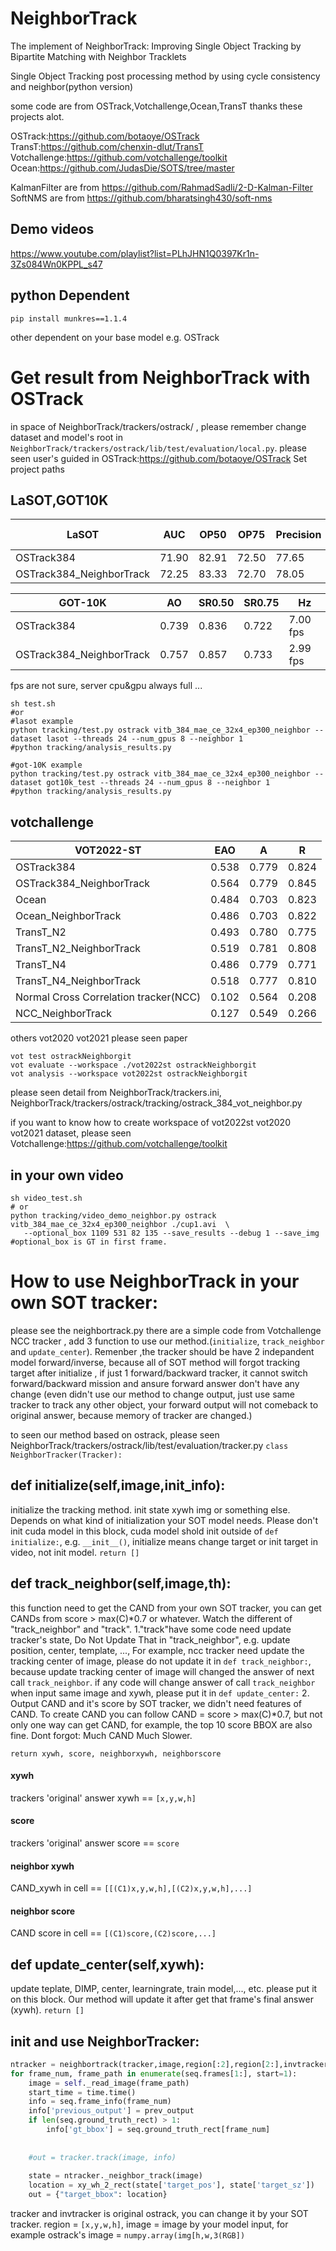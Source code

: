 # NeighborTrack
The implement of NeighborTrack: Improving Single Object Tracking by Bipartite Matching with Neighbor Tracklets

Single Object Tracking post processing method by using cycle consistency and neighbor(python version)  

some code are from OSTrack,Votchallenge,Ocean,TransT thanks these projects alot.

OSTrack:https://github.com/botaoye/OSTrack
TransT:https://github.com/chenxin-dlut/TransT
Votchallenge:https://github.com/votchallenge/toolkit
Ocean:https://github.com/JudasDie/SOTS/tree/master

KalmanFilter are from https://github.com/RahmadSadli/2-D-Kalman-Filter
SoftNMS are from https://github.com/bharatsingh430/soft-nms
## Demo videos
https://www.youtube.com/playlist?list=PLhJHN1Q0397Kr1n-3Zs084Wn0KPPL_s47
## python Dependent 
```shell
pip install munkres==1.1.4
```
other dependent on your base model e.g. OSTrack

# Get result from NeighborTrack with OSTrack
in space of NeighborTrack/trackers/ostrack/ , please remember change dataset and model's root in `NeighborTrack/trackers/ostrack/lib/test/evaluation/local.py`. please seen user's guided in OSTrack:https://github.com/botaoye/OSTrack Set project paths

## LaSOT,GOT10K
|LaSOT|AUC|OP50|OP75|Precision|Norm Precision|
|---|---|---|---|---|---|
|OSTrack384| 71.90      | 82.91      | 72.50      | 77.65        | 81.40             |
|OSTrack384_NeighborTrack| 72.25      | 83.33      | 72.70      | 78.05        | 81.82             |
			
|GOT-10K|AO|SR0.50|SR0.75|Hz|
|---|---|---|---|---|
|OSTrack384| 0.739|	0.836|	0.722|	7.00 fps|
|OSTrack384_NeighborTrack| 0.757|	0.857|	0.733|	2.99 fps|


fps are not sure, server cpu&gpu always full ...
```shell 
sh test.sh
#or
#lasot example
python tracking/test.py ostrack vitb_384_mae_ce_32x4_ep300_neighbor --dataset lasot --threads 24 --num_gpus 8 --neighbor 1
#python tracking/analysis_results.py 

#got-10K example
python tracking/test.py ostrack vitb_384_mae_ce_32x4_ep300_neighbor --dataset got10k_test --threads 24 --num_gpus 8 --neighbor 1 
#python tracking/analysis_results.py 

```
## votchallenge
|VOT2022-ST|EAO|A|R|
|---|---|---|---|
|OSTrack384| 0.538|	0.779|	0.824|
|OSTrack384_NeighborTrack| 0.564|	0.779|	0.845|
|Ocean| 0.484|	0.703|	0.823|
|Ocean_NeighborTrack| 0.486|	0.703|	0.822|
|TransT_N2| 0.493|	0.780|	0.775|
|TransT_N2_NeighborTrack| 0.519|	0.781|	0.808|
|TransT_N4| 0.486|	0.779|	0.771|
|TransT_N4_NeighborTrack| 0.518|	0.777|	0.810|
|Normal Cross Correlation tracker(NCC)| 0.102|	0.564|	0.208|
|NCC_NeighborTrack| 0.127|	0.549|	0.266|

others vot2020 vot2021 please seen paper

```shell
vot test ostrackNeighborgit
vot evaluate --workspace ./vot2022st ostrackNeighborgit
vot analysis --workspace vot2022st ostrackNeighborgit
```
please seen detail from NeighborTrack/trackers.ini, NeighborTrack/trackers/ostrack/tracking/ostrack_384_vot_neighbor.py 

if you want to know how to create workspace of vot2022st vot2020 vot2021 dataset, please seen Votchallenge:https://github.com/votchallenge/toolkit

## in your own video
```shell 
sh video_test.sh
# or
python tracking/video_demo_neighbor.py ostrack vitb_384_mae_ce_32x4_ep300_neighbor ./cup1.avi  \
   --optional_box 1109 531 82 135 --save_results --debug 1 --save_img
#optional_box is GT in first frame.
```

# How to use NeighborTrack in your own SOT tracker:
please see the neighbortrack.py there are a simple code from Votchallenge NCC tracker , add 3 function to use our method.(`initialize`, `track_neighbor` and `update_center`). Remenber ,the tracker should be have 2 indepandent model forward/inverse, because all of SOT method will forgot tracking target after initialize , if just 1 forward/backward tracker, it cannot switch forward/backward mission and ansure forward answer don't have any change (even didn't use our method to change output, just use same tracker to track any other object, your forward output will not comeback to original answer, because memory of tracker are changed.) 

to seen our method based on ostrack, please seen NeighborTrack/trackers/ostrack/lib/test/evaluation/tracker.py ```class NeighborTracker(Tracker):```



## def initialize(self,image,init_info):
initialize the tracking method. init state xywh img or something else. Depends on what kind of initialization your SOT model needs. Please don't init cuda model in this block, cuda model 
  shold init outside of `def initialize:`, e.g. `__init__()`, initialize means change target or init target in video, not init model.
`return []`
## def track_neighbor(self,image,th):
this function need to get the CAND from your own SOT tracker, you can get CANDs from score > max(C)*0.7 or whatever. Watch the different of "track_neighbor" and "track". 1."track"have some code need update tracker's state,  Do Not Update That in "track_neighbor", e.g. update position, center, template, ..., For example, ncc tracker need update the tracking center of image, please do not update it in `def track_neighbor:`, because update tracking center of image will changed the answer of next call `track_neighbor`. if any code will change answer of call `track_neighbor` when input same image and xywh, please put it in `def update_center:` 2. Output CAND and it's score by SOT tracker, we didn't need features of CAND. To create CAND you can follow CAND = score > max(C)*0.7, but not only one way can get CAND, for example, the top 10 score BBOX are also fine. Dont forgot: Much CAND Much Slower. 
 

`return xywh, score, neighborxywh, neighborscore`
#### xywh 
trackers 'original' answer xywh == `[x,y,w,h]`
#### score 
trackers 'original' answer score == `score`
#### neighbor xywh
CAND_xywh in cell == `[[(C1)x,y,w,h],[(C2)x,y,w,h],...]`
#### neighbor score
CAND score in cell == `[(C1)score,(C2)score,...]`
## def update_center(self,xywh):
update teplate, DIMP, center, learningrate, train model,..., etc. please put it on this block. Our method will update it after get that frame's final answer (xywh).
`return []`

## init and use NeighborTracker:

```python
ntracker = neighbortrack(tracker,image,region[:2],region[2:],invtracker=invtracker)
for frame_num, frame_path in enumerate(seq.frames[1:], start=1):
    image = self._read_image(frame_path)
    start_time = time.time()
    info = seq.frame_info(frame_num)
    info['previous_output'] = prev_output
    if len(seq.ground_truth_rect) > 1:
        info['gt_bbox'] = seq.ground_truth_rect[frame_num]
                
                
    #out = tracker.track(image, info)
        
    state = ntracker._neighbor_track(image)
    location = xy_wh_2_rect(state['target_pos'], state['target_sz'])
    out = {"target_bbox": location}
```

tracker and invtracker is original ostrack, you can change it by your SOT tracker.
region = `[x,y,w,h]`, 
image = image by your model input, for example ostrack's image = `numpy.array(img[h,w,3(RGB])`

